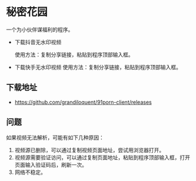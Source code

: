 # 秘密花园

一个为小伙伴谋福利的程序。

- 下载抖音无水印视频

    使用方法：复制分享链接，粘贴到程序顶部输入框。
- 下载快手无水印视频
    使用方法：复制分享链接，粘贴到程序顶部输入框。

## 下载地址

- https://github.com/grandiloquent/91porn-client/releases

## 问题

如果视频无法解析，可能有如下几种原因：

1. 视频源已删除，可以通过复制视频页面地址，尝试用浏览器打开。
2. 视频源需要验证访问，可以通过复制页面地址，粘贴到程序顶部输入框，打开页面输入验证码后，刷新一次。
3. 网络不稳定。

